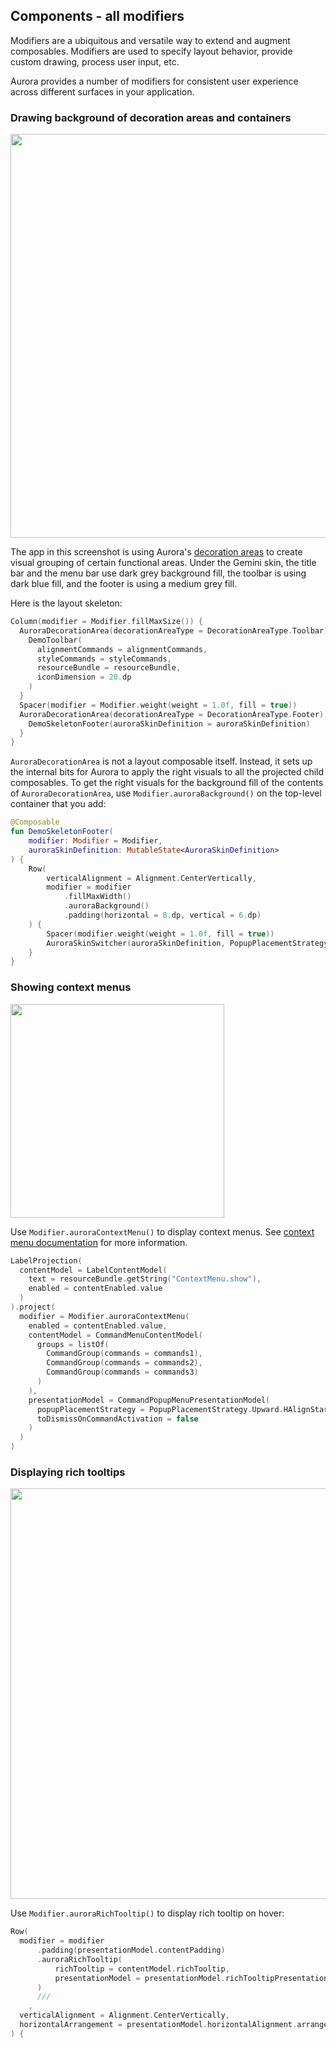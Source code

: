 ## Components - all modifiers

Modifiers are a ubiquitous and versatile way to extend and augment composables. Modifiers are used to specify layout behavior, provide custom drawing, process user input, etc.

Aurora provides a number of modifiers for consistent user experience across different surfaces in your application.

### Drawing background of decoration areas and containers

<img src="https://raw.githubusercontent.com/kirill-grouchnikov/aurora/icicle/docs/images/theming/painters/overlay/gemini.png" width="646"/>

The app in this screenshot is using Aurora's [decoration areas](../theming/painters/decoration.md) to create visual grouping of certain functional areas. Under the Gemini skin, the title bar and the menu bar use dark grey background fill, the toolbar is using dark blue fill, and the footer is using a medium grey fill.

Here is the layout skeleton:

```kotlin
Column(modifier = Modifier.fillMaxSize()) {
  AuroraDecorationArea(decorationAreaType = DecorationAreaType.Toolbar) {
    DemoToolbar(
      alignmentCommands = alignmentCommands,
      styleCommands = styleCommands,
      resourceBundle = resourceBundle,
      iconDimension = 20.dp
    )
  }
  Spacer(modifier = Modifier.weight(weight = 1.0f, fill = true))
  AuroraDecorationArea(decorationAreaType = DecorationAreaType.Footer) {
    DemoSkeletonFooter(auroraSkinDefinition = auroraSkinDefinition)
  }
}
```

`AuroraDecorationArea` is not a layout composable itself. Instead, it sets up the internal bits for Aurora to apply the right visuals to all the projected child composables. To get the right visuals for the background fill of the contents of `AuroraDecorationArea`, use `Modifier.auroraBackground()` on the top-level container that you add:

```kotlin
@Composable
fun DemoSkeletonFooter(
    modifier: Modifier = Modifier,
    auroraSkinDefinition: MutableState<AuroraSkinDefinition>
) {
    Row(
        verticalAlignment = Alignment.CenterVertically,
        modifier = modifier
            .fillMaxWidth()
            .auroraBackground()
            .padding(horizontal = 8.dp, vertical = 6.dp)
    ) {
        Spacer(modifier.weight(weight = 1.0f, fill = true))
        AuroraSkinSwitcher(auroraSkinDefinition, PopupPlacementStrategy.Upward.HAlignStart)
    }
}
```

### Showing context menus

<img src="https://raw.githubusercontent.com/kirill-grouchnikov/aurora/icicle/docs/images/component/walkthrough/command-context-menu.png" width="342" border=0/>

Use `Modifier.auroraContextMenu()` to display context menus. See [context menu documentation](ContextMenu.md) for more information.

```kotlin
LabelProjection(
  contentModel = LabelContentModel(
    text = resourceBundle.getString("ContextMenu.show"),
    enabled = contentEnabled.value
  )
).project(
  modifier = Modifier.auroraContextMenu(
    enabled = contentEnabled.value,
    contentModel = CommandMenuContentModel(
      groups = listOf(
        CommandGroup(commands = commands1),
        CommandGroup(commands = commands2),
        CommandGroup(commands = commands3)
      )
    ),
    presentationModel = CommandPopupMenuPresentationModel(
      popupPlacementStrategy = PopupPlacementStrategy.Upward.HAlignStart,
      toDismissOnCommandActivation = false
    )
  )
)
```

### Displaying rich tooltips

<img src="https://raw.githubusercontent.com/kirill-grouchnikov/aurora/icicle/docs/images/component/walkthrough/command-tooltips.png" width="657" border=0/>

Use `Modifier.auroraRichTooltip()` to display rich tooltip on hover:

```kotlin
Row(
  modifier = modifier
      .padding(presentationModel.contentPadding)
      .auroraRichTooltip(
          richTooltip = contentModel.richTooltip,
          presentationModel = presentationModel.richTooltipPresentationModel
      )
      ///
    ,
  verticalAlignment = Alignment.CenterVertically,
  horizontalArrangement = presentationModel.horizontalAlignment.arrangement
) {
```
